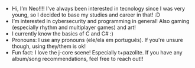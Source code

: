 -  Hi, I’m Neo!!!! I've always been interested in tecnology since I was very young, so I decided to base my studies and career in that! :D
-  I’m interested in cybersecurity and programming in general! Also gaming (especially rhythm and multiplayer games) and art!
-  I currently know the basics of C and C# :) 
-  Pronouns: I use any pronouns (ele/ela em português). If you're unsure though, using they/them is ok!
-  Fun fact: I love the j-core scene! Especially t+pazolite. If you have any album/song recommendations, feel free to reach out!!


